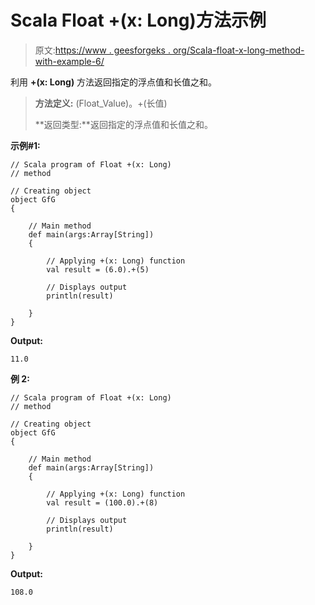 # Scala Float +(x: Long)方法示例

> 原文:[https://www . geesforgeks . org/Scala-float-x-long-method-with-example-6/](https://www.geeksforgeeks.org/scala-float-x-long-method-with-example-6/)

利用 **+(x: Long)** 方法返回指定的浮点值和长值之和。

> **方法定义:** (Float_Value)。+(长值)
> 
> **返回类型:**返回指定的浮点值和长值之和。

**示例#1:**

```
// Scala program of Float +(x: Long)
// method

// Creating object
object GfG
{ 

    // Main method
    def main(args:Array[String])
    {

        // Applying +(x: Long) function
        val result = (6.0).+(5)

        // Displays output
        println(result)

    }
} 
```

**Output:**

```
11.0

```

**例 2:**

```
// Scala program of Float +(x: Long)
// method

// Creating object
object GfG
{ 

    // Main method
    def main(args:Array[String])
    {

        // Applying +(x: Long) function
        val result = (100.0).+(8)

        // Displays output
        println(result)

    }
} 
```

**Output:**

```
108.0

```